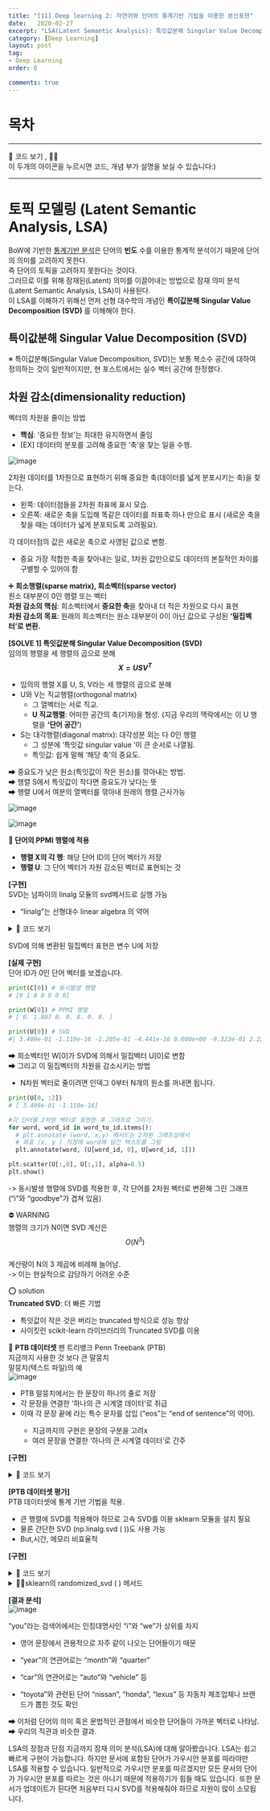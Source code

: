 ```yaml
---
title: "[11] Deep learning 2: 자연어와 단어의 통계기반 기법을 이용한 분산표현"
date:   2020-02-27
excerpt: "LSA(Latent Semantic Analysis): 특잇값분해 Singular Value Decomposition (SVD)"
category: [Deep Learning]
layout: post
tag:
- Deep Learning
order: 0

comments: true
---
```




# 목차


------

👀 코드 보기 , 🤷‍♀️     
이 두개의 아이콘을 누르시면 코드, 개념 부가 설명을 보실 수 있습니다:)

------


# 토픽 모델링 (Latent Semantic Analysis, LSA)     
BoW에 기반한 [통계기반 분석](https://yerimoh.github.io/DL13/)은 단어의 **빈도** 수를 이용한 통계적 분석이기 때문에 단어의 의미를 고려하지 못한다.      
즉 단어의 토픽을 고려하지 못한다는 것이다.     
그러므로 이를 위해 잠재된(Latent) 의미를 이끌어내는 방법으로 잠재 의미 분석(Latent Semantic Analysis, LSA)이 사용된다.     
이 LSA를 이해하기 위해선 먼저 선형 대수학의 개념인 **특이값분해 Singular Value Decomposition (SVD)** 를 이해해야 한다.     


## 특이값분해 Singular Value Decomposition (SVD)
※ 특이값분해(Singular Value Decomposition, SVD)는 보통 복소수 공간에 대하여 정의하는 것이 일반적이지만, 현 포스트에서는 실수 벡터 공간에 한정했다.    
 




## 차원 감소(dimensionality reduction)
벡터의 차원을 줄이는 방법       
* **핵심**: ‘중요한 정보’는 최대한 유지하면서 줄임      
* [EX] 데이터의 분포를 고려해 중요한 ‘축’을 찾는 일을 수행.     

![image](https://user-images.githubusercontent.com/76824611/129596748-54900ead-195e-496d-8f95-ef8ad1c0c0f5.png)

2차원 데이터를 1차원으로 표현하기 위해 중요한 축(데이터를 넓게 분포시키는 축)을 찾는다.       
* 왼쪽: 데이터점들을 2차원 좌표에 표시 모습.      
* 오른쪽: 새로운 축을 도입해 똑같은 데이터를 좌표축 하나 만으로 표시 (새로운 축을 찾을 때는 데이터가 넓게 분포되도록 고려필요).             

 각 데이터점의 값은 새로운 축으로 사영된 값으로 변함.      
* 중요 가장 적합한 축을 찾아내는 일로, 1차원 값만으로도 데이터의 본질적인 차이를 구별할 수 있어야 함      

➕ **희소행렬(sparse matrix), 희소벡터(sparse vector)**      
원소 대부분이 0인 행렬 또는 벡터    
**차원 감소의 핵심**: 희소벡터에서 **중요한 축**을 찾아내 더 적은 차원으로 다시 표현    
**차원 감소의 목표**: 원래의 희소벡터는 원소 대부분이 0이 아닌 값으로 구성된 **‘밀집벡터’로 변환.**     


**[SOLVE 1] 특잇값분해 Singular Value Decomposition (SVD)**             
임의의 행렬을 세 행렬의 곱으로 분해    
**$$X = USV^T$$**     
* 임의의 행렬 X를 U, S, V라는 세 행렬의 곱으로 분해      
* U와 V는 직교행렬(orthogonal matrix)            
  * 그 열벡터는 서로 직교.     
  * **U 직교행렬**: 어떠한 공간의 축(기저)을 형성. (지금 우리의 맥락에서는 이 U 행렬을 **‘단어 공간’**)        
* S는 대각행렬(diagonal matrix): 대각성분 외는 다 0인 행렬          
  * 그 성분에 ‘특잇값 singular value ’이 큰 순서로 나열됨.    
  * 특잇값: 쉽게 말해 ‘해당 축’의 중요도.    

➡ 중요도가 낮은 원소(특잇값이 작은 원소)를 깎아내는 방법.    
➡ 행렬 S에서 특잇값이 작다면 중요도가 낮다는 뜻      
➡ 행렬 U에서 여분의 열벡터를 깎아내 원래의 행렬 근사가능       
  
![image](https://user-images.githubusercontent.com/76824611/129597819-fe7371d6-b913-4d2d-9d74-855213f89416.png)

![image](https://user-images.githubusercontent.com/76824611/129598258-12039bec-c3a4-4484-9a07-ae0897280585.png)


 



**📜 단어의 PPMI 행렬에 적용**             
* **행렬 X의 각 행**: 해당 단어 ID의 단어 벡터가 저장          
* **행렬 U**: 그 단어 벡터가 차원 감소된 벡터로 표현되는 것              

**[구현]**         
SVD는 넘파이의 linalg 모듈의 svd메서드로 실행 가능         
* “linalg”는 선형대수 linear algebra 의 약어   

<details>
<summary>👀 코드 보기</summary>
<div markdown="1">
  
```python  
import sys
sys.path.append('..')
import numpy as np 
import matplotlib.pyplot as plt
from common.util import preprocess, create_co_matrix, ppmi

text = 'You say goodbye and I say hello.'
corpus, word_to_id, id_to_word = preprocess(text) 
vocab_size = len(id_to_word) 
C = create_co_matrix(corpus, vocab_size, window_size=1) 
W = ppmi(C)

# SVD 
U, S, V = np.linalg.svd(W)
```
  
</div>
</details>
  
SVD에 의해 변환된 밀집벡터 표현은 변수 U에 저장 

**[실제 구현]**         
단어 ID가 0인 단어 벡터를 보겠습니다.
```python  
print(C[0]) # 동시발생 행렬
# [0 1 0 0 0 0 0]

print(W[0]) # PPMI 행렬
# [ 0. 1.807 0. 0. 0. 0. 0. ]

print(U[0]) # SVD 
#[ 3.409e-01 -1.110e-16 -1.205e-01 -4.441e-16 0.000e+00 -9.323e-01 2.226e-16]
```
  
➡ 희소벡터인 W[0]가 SVD에 의해서 밀집벡터 U[0]로 변함           
➡ 그리고 이 밀집벡터의 차원을 감소시키는 방법     
* N차원 벡터로 줄이려면 인덱그 0부터 N개의 원소를 꺼내면 됩니다.
 
```python 
print(U[0, :2]) 
# [ 3.409e-01 -1.110e-16]

#각 단어를 2차원 벡터로 표현한 후 그래프로 그리기.
for word, word_id in word_to_id.items():
  # plt.annotate (word, x,y) 메서드는 2차원 그래프상에서 
  # 좌표 (x, y ) 지점에 word에 담긴 텍스트를 그림
  plt.annotate(word, (U[word_id, 0], U[word_id, 1]))

plt.scatter(U[:,0], U[:,1], alpha=0.5) 
plt.show()
```

-> 동시발생 행렬에 SVD를 적용한 후, 각 단어를 2차원 벡터로 변환해 그린 그래프(“i”와 “goodbye”가 겹쳐 있음)
 

⛔ WARNING       
행렬의 크기가 N이면 SVD 계산은 $$O(N^3)$$      
계산량이 N의 3 제곱에 비례해 늘어남.         
-> 이는 현실적으로 감당하기 어려운 수준       
  
⭕ solution       
**Truncated SVD**: 더 빠른 기법         
* 특잇값이 작은 것은 버리는 truncated 방식으로 성능 향상           
* 사이킷런 scikit-learn 라이브러리의 Truncated SVD를 이용          

📜 **PTB 데이터셋** 
펜 트리뱅크 Penn Treebank (PTB)           
지금까지 사용한 것 보다 큰 말뭉치         
말뭉치(텍스트 파일)의 예        
![image](https://user-images.githubusercontent.com/76824611/129600222-8164b092-0d05-4de9-a779-50d3dd57ad46.png)
   
* PTB 말뭉치에서는 한 문장이 하나의 줄로 저장       
* 각 문장을 연결한 ‘하나의 큰 시계열 데이터’로 취급     
* 이때 각 문장 끝에 <eos>라는 특수 문자를 삽입 (“eos”는 “end of sentence”의 약어).         
   * 지금까지의 구현은 문장의 구분을 고려x      
   * 여러 문장을 연결한 ‘하나의 큰 시계열 데이터’로 간주


**[구현]**     
<details>
<summary>👀 코드 보기</summary>
<div markdown="1">
  
```python  
import sys
sys.path.append('..') 
from dataset import ptb

# ptb.load _data ( )는 데이터를 읽어들임
# 인수로 ‘train’, ‘test’,‘valid’ 중 하나 지정 가능
# 차례대로 ‘훈련용’, ‘테스트용’, ‘검증용’ 데이터
corpus, word _to _id, id _to _word = ptb.load _data('train')

print(' 말뭉치 크기 :', len(corpus)) 
print('corpus[:30]:', corpus[:30]) 
print() 
print('id_to_word[0]:', id_to_word[0]) 
print('id_to_word[1]:', id_to_word[1]) 
print('id_to_word[2]:', id_to_word[2]) 
print() 
print("word_to_id['car']:", word_to_id['car']) 
print("word_to_id['happy']:", word_to_id['happy']) 
print("word_to_id['lexus']:", word_to_id['lexus'])
```

결과
```python  
corpus size: 929589
corpus[:30]: [ 0 1 2 3 4 5 6 7 8 9 10 11 12 13 14 15 16 17 18 19 20 21 22 23 24 25 26 27 28 29]

id_to_word[0]: aer 
id_to_word[1]: banknote 
id_to_word[2]: berlitz

word_to_id['car']: 3856
word_to_id['happy']: 4428
word_to_id['lexus']: 7426
```
  
</div>
</details>




**[PTB 데이터셋 평가]**     
PTB 데이터셋에 통계 기반 기법을 적용.      
* 큰 행렬에 SVD를 적용해야 하므로 고속 SVD를 이용 sklearn 모듈을 설치 필요    
* 물론 간단한 SVD (np.linalg.svd ( ))도 사용 가능     
* But,시간, 메모리 비효율적


**[구현]**     
<details>
<summary>👀 코드 보기</summary>
<div markdown="1">
  
```python  
import sys
sys.path.append('..')
import numpy as np 
from common.util import most_similar, create_co_matrix, ppmi 
from dataset import ptb

window _size = 2
wordvec _size = 100

corpus, word_to_id, id_to_word = ptb.load_data('train') 
vocab_size = len(word_to_id) 
print(' 동시발생 수 계산 ...') 
C = create_co_matrix(corpus, vocab _size, window _size) 
print('PPMI 계산 ...') 
W = ppmi(C, verbose=True)

print('SVD 계산 ...') 
#SVD 수행하는 데 sklearn의 randomized _svd () 메서드 이용
try:
  # truncated SVD ( 빠르다 !) 
  from sklearn.utils.extmath import randomized_svd  # 🤷‍♀️sklearn의 randomized_svd ( ) 메서드
  U, S, V = randomized_svd(W, n_components=wordvec_size, n_iter=5, random_state=None)

except ImportError:
  # SVD ( 느리다 ) 
  U, S, V = np.linalg.svd(W)

  word _vecs = U[:, :wordvec _size]

querys = ['you', 'year', 'car', 'toyota'] 
for query in querys:
  most_similar(query, word_to_id, id_to_word, word_vecs, top=5)
```
  
</div>
</details>

<details>
<summary>🤷‍♀️sklearn의 randomized_svd ( ) 메서드</summary>
<div markdown="1">
  
   
무작위 수를 사용한 Truncated SVD     
* 특잇값이 큰 것들만 계산하여 기본적인 SVD보다 훨씬 빠름.       
* Truncated SVD는 무작위 수를 사용하므로 결과가 매번 다름.        
    
   
</div>
</details>
 
  
**[결과 분석]**      
![image](https://user-images.githubusercontent.com/76824611/129601589-5cd6d72f-a8cf-41e1-ab6f-bc32e0f37f9e.png)

“you”라는 검색어에서는 인칭대명사인 “i”와 “we”가 상위를 차지       
* 영어 문장에서 관용적으로 자주 같이 나오는 단어들이기 때문        
  
* “year”의 연관어로는 “month”와 “quarter”      
* “car”의 연관어로는 “auto”와 “vehicle” 등    
* “toyota”와 관련된 단어 “nissan”, “honda”, “lexus” 등 자동차 제조업체나 브랜드가 뽑힌 것도 확인      

➡ 이처럼 단어의 의미 혹은 문법적인 관점에서 비슷한 단어들이 가까운 벡터로 나타남.        
➡ 우리의 직관과 비슷한 결과.      



LSA의 장점과 단점
지금까지 잠재 의미 분석(LSA)에 대해 알아봤습니다. LSA는 쉽고 빠르게 구현이 가능합니다. 하지만 문서에 포함된 단어가 가우시안 분포를 따라야만 LSA를 적용할 수 있습니다. 일반적으로 가우시안 분포를 따르겠지만 모든 문서의 단어가 가우시안 분포를 따르는 것은 아니기 때문에 적용하기가 힘들 때도 있습니다. 또한 문서가 업데이트가 된다면 처음부터 다시 SVD를 적용해줘야 하므로 자원이 많이 소모됩니다.



